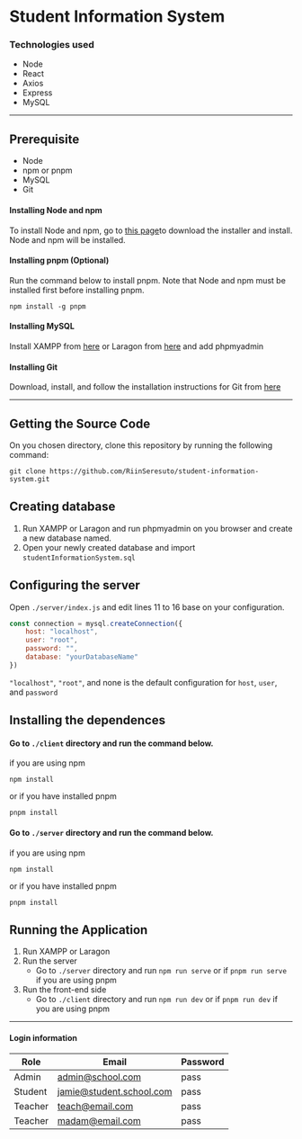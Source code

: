 # Student Information System

### Technologies used
- Node
- React
- Axios
- Express
- MySQL

---

## Prerequisite
- Node
- npm or pnpm
- MySQL
- Git

#### Installing Node and npm
To install Node and npm, go to [this page](https://nodejs.org/en/download/)to download the installer and install. Node and npm will be installed.

#### Installing pnpm (Optional)
Run the command below to install pnpm. Note that Node and npm must be installed first before installing pnpm.

```
npm install -g pnpm
```

#### Installing MySQL
Install XAMPP from [here](https://www.apachefriends.org/download.html) or Laragon from [here](https://laragon.org/download/index.html) and add phpmyadmin

#### Installing Git
Download, install, and follow the installation instructions for Git from [here](https://git-scm.com/downloads)

---

## Getting the Source Code
On you chosen directory, clone this repository by running the following command:

```
git clone https://github.com/RiinSeresuto/student-information-system.git
```

## Creating database
1. Run XAMPP or Laragon and run phpmyadmin on you browser and create a new database named.
2. Open your newly created database and import `studentInformationSystem.sql`

## Configuring the server
Open `./server/index.js` and edit lines 11 to 16 base on your configuration.

```js
const connection = mysql.createConnection({
	host: "localhost",
	user: "root",
	password: "",
	database: "yourDatabaseName"
})
```

`"localhost"`, `"root"`, and none is the default configuration for `host`, `user`, and `password`

## Installing the dependences
#### Go to `./client` directory and run the command below.

if you are using npm
```
npm install
```

or if you have installed pnpm
```
pnpm install
```

#### Go to `./server` directory and run the command below.

if you are using npm
```
npm install
```

or if you have installed pnpm
```
pnpm install
```

## Running the Application
1. Run XAMPP or Laragon
2. Run the server
	- Go to `./server` directory and run `npm run serve` or if `pnpm run serve` if you are using pnpm
3. Run the front-end side
	- Go to `./client` directory and run `npm run dev` or if `pnpm run dev` if you are using pnpm

---

#### Login information
| Role | Email | Password |
|------|-------|----------|
| Admin | admin@school.com | pass|
| Student | jamie@student.school.com | pass |
| Teacher | teach@email.com | pass |
| Teacher | madam@email.com | pass |



